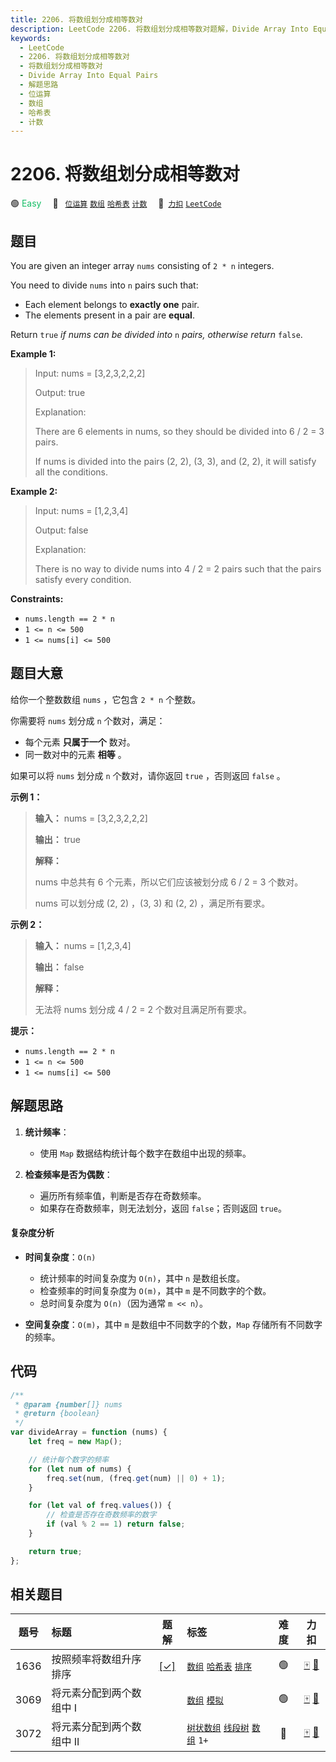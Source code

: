```yaml
---
title: 2206. 将数组划分成相等数对
description: LeetCode 2206. 将数组划分成相等数对题解，Divide Array Into Equal Pairs，包含解题思路、复杂度分析以及完整的 JavaScript 代码实现。
keywords:
  - LeetCode
  - 2206. 将数组划分成相等数对
  - 将数组划分成相等数对
  - Divide Array Into Equal Pairs
  - 解题思路
  - 位运算
  - 数组
  - 哈希表
  - 计数
---
```


# 2206. 将数组划分成相等数对

🟢 <font color=#15bd66>Easy</font>&emsp; 🔖&ensp; [`位运算`](/tag/bit-manipulation.md) [`数组`](/tag/array.md) [`哈希表`](/tag/hash-table.md) [`计数`](/tag/counting.md)&emsp; 🔗&ensp;[`力扣`](https://leetcode.cn/problems/divide-array-into-equal-pairs) [`LeetCode`](https://leetcode.com/problems/divide-array-into-equal-pairs)

## 题目

You are given an integer array `nums` consisting of `2 * n` integers.

You need to divide `nums` into `n` pairs such that:

- Each element belongs to **exactly one** pair.
- The elements present in a pair are **equal**.

Return `true` _if nums can be divided into_ `n` _pairs, otherwise return_
`false`.

**Example 1:**

> Input: nums = [3,2,3,2,2,2]
>
> Output: true
>
> Explanation:
>
> There are 6 elements in nums, so they should be divided into 6 / 2 = 3 pairs.
>
> If nums is divided into the pairs (2, 2), (3, 3), and (2, 2), it will satisfy all the conditions.

**Example 2:**

> Input: nums = [1,2,3,4]
>
> Output: false
>
> Explanation:
>
> There is no way to divide nums into 4 / 2 = 2 pairs such that the pairs satisfy every condition.

**Constraints:**

- `nums.length == 2 * n`
- `1 <= n <= 500`
- `1 <= nums[i] <= 500`

## 题目大意

给你一个整数数组 `nums` ，它包含 `2 * n` 个整数。

你需要将 `nums` 划分成 `n` 个数对，满足：

- 每个元素 **只属于一个** 数对。
- 同一数对中的元素 **相等** 。

如果可以将 `nums` 划分成 `n` 个数对，请你返回 `true` ，否则返回 `false` 。

**示例 1：**

> **输入：** nums = [3,2,3,2,2,2]
>
> **输出：** true
>
> **解释：**
>
> nums 中总共有 6 个元素，所以它们应该被划分成 6 / 2 = 3 个数对。
>
> nums 可以划分成 (2, 2) ，(3, 3) 和 (2, 2) ，满足所有要求。

**示例 2：**

> **输入：** nums = [1,2,3,4]
>
> **输出：** false
>
> **解释：**
>
> 无法将 nums 划分成 4 / 2 = 2 个数对且满足所有要求。

**提示：**

- `nums.length == 2 * n`
- `1 <= n <= 500`
- `1 <= nums[i] <= 500`

## 解题思路

1. **统计频率**：

   - 使用 `Map` 数据结构统计每个数字在数组中出现的频率。

2. **检查频率是否为偶数**：

   - 遍历所有频率值，判断是否存在奇数频率。
   - 如果存在奇数频率，则无法划分，返回 `false`；否则返回 `true`。

#### 复杂度分析

- **时间复杂度**：`O(n)`

  - 统计频率的时间复杂度为 `O(n)`，其中 `n` 是数组长度。
  - 检查频率的时间复杂度为 `O(m)`，其中 `m` 是不同数字的个数。
  - 总时间复杂度为 `O(n)`（因为通常 `m << n`）。

- **空间复杂度**：`O(m)`，其中 `m` 是数组中不同数字的个数，`Map` 存储所有不同数字的频率。

## 代码

```javascript
/**
 * @param {number[]} nums
 * @return {boolean}
 */
var divideArray = function (nums) {
	let freq = new Map();

	// 统计每个数字的频率
	for (let num of nums) {
		freq.set(num, (freq.get(num) || 0) + 1);
	}

	for (let val of freq.values()) {
		// 检查是否存在奇数频率的数字
		if (val % 2 == 1) return false;
	}

	return true;
};
```

## 相关题目

<!-- prettier-ignore -->
| 题号 | 标题 | 题解 | 标签 | 难度 | 力扣 |
| :------: | :------ | :------: | :------ | :------: | :------: |
| 1636 | 按照频率将数组升序排序 | [[✓]](/problem/1636.md) |  [`数组`](/tag/array.md) [`哈希表`](/tag/hash-table.md) [`排序`](/tag/sorting.md) | 🟢 | [🀄️](https://leetcode.cn/problems/sort-array-by-increasing-frequency) [🔗](https://leetcode.com/problems/sort-array-by-increasing-frequency) |
| 3069 | 将元素分配到两个数组中 I |  |  [`数组`](/tag/array.md) [`模拟`](/tag/simulation.md) | 🟢 | [🀄️](https://leetcode.cn/problems/distribute-elements-into-two-arrays-i) [🔗](https://leetcode.com/problems/distribute-elements-into-two-arrays-i) |
| 3072 | 将元素分配到两个数组中 II |  |  [`树状数组`](/tag/binary-indexed-tree.md) [`线段树`](/tag/segment-tree.md) [`数组`](/tag/array.md) `1+` | 🔴 | [🀄️](https://leetcode.cn/problems/distribute-elements-into-two-arrays-ii) [🔗](https://leetcode.com/problems/distribute-elements-into-two-arrays-ii) |